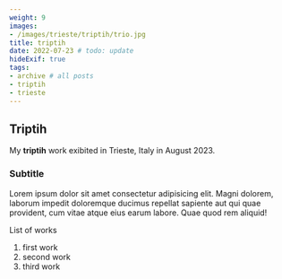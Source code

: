 ```yaml
---
weight: 9
images:
- /images/trieste/triptih/trio.jpg
title: triptih
date: 2022-07-23 # todo: update 
hideExif: true
tags:
- archive # all posts
- triptih
- trieste
---
```


## Triptih

My **triptih** work exibited in Trieste, Italy in August 2023.

### Subtitle

Lorem ipsum dolor sit amet consectetur adipisicing elit. Magni dolorem, laborum impedit doloremque ducimus repellat sapiente aut qui quae provident, cum vitae atque eius earum labore. Quae quod rem aliquid!

List of works

1. first work
2. second work
3. third work
